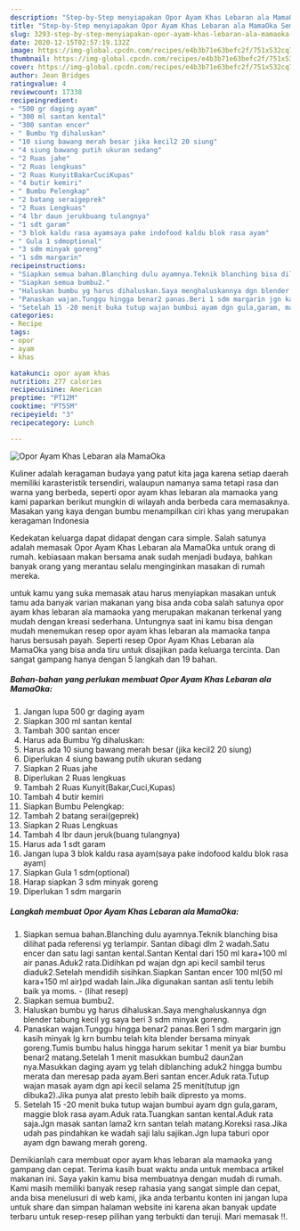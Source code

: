 ```yaml
---
description: "Step-by-Step menyiapakan Opor Ayam Khas Lebaran ala MamaOka Sempurna"
title: "Step-by-Step menyiapakan Opor Ayam Khas Lebaran ala MamaOka Sempurna"
slug: 3293-step-by-step-menyiapakan-opor-ayam-khas-lebaran-ala-mamaoka-sempurna
date: 2020-12-15T02:57:19.132Z
image: https://img-global.cpcdn.com/recipes/e4b3b71e63befc2f/751x532cq70/opor-ayam-khas-lebaran-ala-mamaoka-foto-resep-utama.jpg
thumbnail: https://img-global.cpcdn.com/recipes/e4b3b71e63befc2f/751x532cq70/opor-ayam-khas-lebaran-ala-mamaoka-foto-resep-utama.jpg
cover: https://img-global.cpcdn.com/recipes/e4b3b71e63befc2f/751x532cq70/opor-ayam-khas-lebaran-ala-mamaoka-foto-resep-utama.jpg
author: Jean Bridges
ratingvalue: 4
reviewcount: 17338
recipeingredient:
- "500 gr daging ayam"
- "300 ml santan kental"
- "300 santan encer"
- " Bumbu Yg dihaluskan"
- "10 siung bawang merah besar jika kecil2 20 siung"
- "4 siung bawang putih ukuran sedang"
- "2 Ruas jahe"
- "2 Ruas lengkuas"
- "2 Ruas KunyitBakarCuciKupas"
- "4 butir kemiri"
- " Bumbu Pelengkap"
- "2 batang seraigeprek"
- "2 Ruas Lengkuas"
- "4 lbr daun jerukbuang tulangnya"
- "1 sdt garam"
- "3 blok kaldu rasa ayamsaya pake indofood kaldu blok rasa ayam"
- " Gula 1 sdmoptional"
- "3 sdm minyak goreng"
- "1 sdm margarin"
recipeinstructions:
- "Siapkan semua bahan.Blanching dulu ayamnya.Teknik blanching bisa dilihat pada referensi yg terlampir. Santan dibagi dlm 2 wadah.Satu encer dan satu lagi santan kental.Santan Kental dari 150 ml kara+100 ml air panas.Aduk2 rata.Didihkan pd wajan dgn api kecil sambil terus diaduk2.Setelah mendidih sisihkan.Siapkan Santan encer 100 ml(50 ml kara+150 ml air)pd wadah lain.Jika digunakan santan asli tentu lebih baik ya moms.           (lihat resep)"
- "Siapkan semua bumbu2."
- "Haluskan bumbu yg harus dihaluskan.Saya menghaluskannya dgn blender tabung kecil yg saya beri 3 sdm minyak goreng."
- "Panaskan wajan.Tunggu hingga benar2 panas.Beri 1 sdm margarin jgn kasih minyak lg krn bumbu telah kita blender bersama minyak goreng.Tumis bumbu halus hingga harum sekitar 1 menit ya biar bumbu benar2 matang.Setelah 1 menit masukkan bumbu2 daun2an nya.Masukkan daging ayam yg telah diblanching aduk2 hingga bumbu merata dan meresap pada ayam.Beri santan encer.Aduk rata.Tutup wajan masak ayam dgn api kecil selama 25 menit(tutup jgn dibuka2).Jika punya alat presto lebih baik dipresto ya moms."
- "Setelah 15 -20 menit buka tutup wajan bumbui ayam dgn gula,garam, maggie blok rasa ayam.Aduk rata.Tuangkan santan kental.Aduk rata saja.Jgn masak santan lama2 krn santan telah matang.Koreksi rasa.Jika udah pas pindahkan ke wadah saji lalu sajikan.Jgn lupa taburi opor ayam dgn bawang merah goreng."
categories:
- Recipe
tags:
- opor
- ayam
- khas

katakunci: opor ayam khas 
nutrition: 277 calories
recipecuisine: American
preptime: "PT12M"
cooktime: "PT55M"
recipeyield: "3"
recipecategory: Lunch

---
```



![Opor Ayam Khas Lebaran ala MamaOka](https://img-global.cpcdn.com/recipes/e4b3b71e63befc2f/751x532cq70/opor-ayam-khas-lebaran-ala-mamaoka-foto-resep-utama.jpg)

Kuliner adalah keragaman budaya yang patut kita jaga karena setiap daerah memiliki karasteristik tersendiri, walaupun namanya sama tetapi rasa dan warna yang berbeda, seperti opor ayam khas lebaran ala mamaoka yang kami paparkan berikut mungkin di wilayah anda berbeda cara memasaknya. Masakan yang kaya dengan bumbu menampilkan ciri khas yang merupakan keragaman Indonesia



Kedekatan keluarga dapat didapat dengan cara simple. Salah satunya adalah memasak Opor Ayam Khas Lebaran ala MamaOka untuk orang di rumah. kebiasaan makan bersama anak sudah menjadi budaya, bahkan banyak orang yang merantau selalu menginginkan masakan di rumah mereka.

untuk kamu yang suka memasak atau harus menyiapkan masakan untuk tamu ada banyak varian makanan yang bisa anda coba salah satunya opor ayam khas lebaran ala mamaoka yang merupakan makanan terkenal yang mudah dengan kreasi sederhana. Untungnya saat ini kamu bisa dengan mudah menemukan resep opor ayam khas lebaran ala mamaoka tanpa harus bersusah payah.
Seperti resep Opor Ayam Khas Lebaran ala MamaOka yang bisa anda tiru untuk disajikan pada keluarga tercinta. Dan sangat gampang hanya dengan 5 langkah dan 19 bahan.


<!--inarticleads1-->

##### Bahan-bahan yang perlukan membuat Opor Ayam Khas Lebaran ala MamaOka:

1. Jangan lupa 500 gr daging ayam
1. Siapkan 300 ml santan kental
1. Tambah 300 santan encer
1. Harus ada  Bumbu Yg dihaluskan:
1. Harus ada 10 siung bawang merah besar (jika kecil2 20 siung)
1. Diperlukan 4 siung bawang putih ukuran sedang
1. Siapkan 2 Ruas jahe
1. Diperlukan 2 Ruas lengkuas
1. Tambah 2 Ruas Kunyit(Bakar,Cuci,Kupas)
1. Tambah 4 butir kemiri
1. Siapkan  Bumbu Pelengkap:
1. Tambah 2 batang serai(geprek)
1. Siapkan 2 Ruas Lengkuas
1. Tambah 4 lbr daun jeruk(buang tulangnya)
1. Harus ada 1 sdt garam
1. Jangan lupa 3 blok kaldu rasa ayam(saya pake indofood kaldu blok rasa ayam)
1. Siapkan  Gula 1 sdm(optional)
1. Harap siapkan 3 sdm minyak goreng
1. Diperlukan 1 sdm margarin




<!--inarticleads2-->

##### Langkah membuat  Opor Ayam Khas Lebaran ala MamaOka:

1. Siapkan semua bahan.Blanching dulu ayamnya.Teknik blanching bisa dilihat pada referensi yg terlampir. Santan dibagi dlm 2 wadah.Satu encer dan satu lagi santan kental.Santan Kental dari 150 ml kara+100 ml air panas.Aduk2 rata.Didihkan pd wajan dgn api kecil sambil terus diaduk2.Setelah mendidih sisihkan.Siapkan Santan encer 100 ml(50 ml kara+150 ml air)pd wadah lain.Jika digunakan santan asli tentu lebih baik ya moms. -           (lihat resep)
1. Siapkan semua bumbu2.
1. Haluskan bumbu yg harus dihaluskan.Saya menghaluskannya dgn blender tabung kecil yg saya beri 3 sdm minyak goreng.
1. Panaskan wajan.Tunggu hingga benar2 panas.Beri 1 sdm margarin jgn kasih minyak lg krn bumbu telah kita blender bersama minyak goreng.Tumis bumbu halus hingga harum sekitar 1 menit ya biar bumbu benar2 matang.Setelah 1 menit masukkan bumbu2 daun2an nya.Masukkan daging ayam yg telah diblanching aduk2 hingga bumbu merata dan meresap pada ayam.Beri santan encer.Aduk rata.Tutup wajan masak ayam dgn api kecil selama 25 menit(tutup jgn dibuka2).Jika punya alat presto lebih baik dipresto ya moms.
1. Setelah 15 -20 menit buka tutup wajan bumbui ayam dgn gula,garam, maggie blok rasa ayam.Aduk rata.Tuangkan santan kental.Aduk rata saja.Jgn masak santan lama2 krn santan telah matang.Koreksi rasa.Jika udah pas pindahkan ke wadah saji lalu sajikan.Jgn lupa taburi opor ayam dgn bawang merah goreng.




Demikianlah cara membuat opor ayam khas lebaran ala mamaoka yang gampang dan cepat. Terima kasih buat waktu anda untuk membaca artikel makanan ini. Saya yakin kamu bisa membuatnya dengan mudah di rumah. Kami masih memiliki banyak resep rahasia yang sangat simple dan cepat, anda bisa menelusuri di web kami, jika anda terbantu konten ini jangan lupa untuk share dan simpan halaman website ini karena akan banyak update terbaru untuk resep-resep pilihan yang terbukti dan teruji. Mari memasak !!. 
